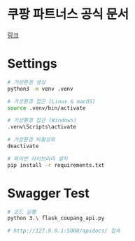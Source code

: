 # 쿠팡 파트너스 공식 문서
[링크](https://partners.coupang.com/#help/open-api)

# Settings
```bash
# 가상환경 생성
python3 -m venv .venv

# 가상환경 접근 (Linux & macOS)
source .venv/bin/activate

# 가상환경 접근 (Windows)
.venv\Scripts\activate

# 가상환경 비활성화
deactivate

# 파이썬 라이브러리 설치
pip install -r requirements.txt
```

# Swagger Test
```bash
# 코드 실행
python 3.\ flask_coupang_api.py

# http://127.0.0.1:5000/apidocs/ 접속
```